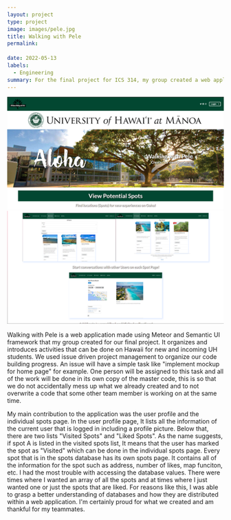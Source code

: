 ```yaml
---
layout: project
type: project
image: images/pele.jpg
title: Walking with Pele
permalink: 

date: 2022-05-13
labels:
  - Engineering
summary: For the final project for ICS 314, my group created a web application that introduces and escorts new and ongoing UH students to the countless activities that can be done in Hawaii. 
---
```


<div class="ui medium images">
  <img class="ui image" src="../images/wwp1.png">
  <img class="ui image" src="../images/wwp2.png">
</div>

Walking with Pele is a web application made using Meteor and Semantic UI framework that my group created for our final project. It organizes and introduces activities that can be done on Hawaii for new and incoming UH students. We used issue driven project management to organize our code building progress. An issue will have a simple task like "implement mockup for home page" for example. One person will be assigned to this task and all of the work will be done in its own copy of the master code, this is so that we do not accidentally mess up what we already created and to not overwrite a code that some other team member is working on at the same time.  

My main contribution to the application was the user profile and the individual spots page. In the user profile page, It lists all the information of the current user that is logged in including a profile picture. Below that, there are two lists "Visited Spots" and "Liked Spots". As the name suggests, if spot A is listed in the visited spots list, It means that the user has marked the spot as "Visited" which can be done in the individual spots page. Every spot that is in the spots database has its own spots page. It contains all of the information for the spot such as address, number of likes, map funciton, etc. I had the most trouble with accessing the database values. There were times where I wanted an array of all the spots and at times where I just wanted one or just the spots that are liked. For reasons like this, I was able to grasp a better understanding of databases and how they are distributed within a web application. I'm certainly proud for what we created and am thankful for my teammates.
